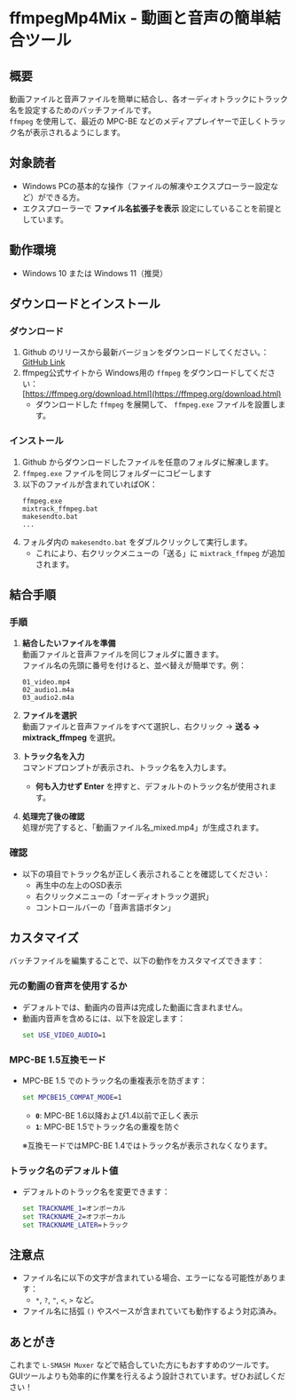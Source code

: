 
# ffmpegMp4Mix - 動画と音声の簡単結合ツール

## 概要
動画ファイルと音声ファイルを簡単に結合し、各オーディオトラックにトラック名を設定するためのバッチファイルです。  
`ffmpeg` を使用して、最近の MPC-BE などのメディアプレイヤーで正しくトラック名が表示されるようにします。

## 対象読者
- Windows PCの基本的な操作（ファイルの解凍やエクスプローラー設定など）ができる方。
- エクスプローラーで **ファイル名拡張子を表示** 設定にしていることを前提としています。

## 動作環境
- Windows 10 または Windows 11（推奨）

## ダウンロードとインストール

### ダウンロード
1. Github のリリースから最新バージョンをダウンロードしてください。：  
   [GitHub Link](https://github.com/bee7813993/ffmpegMp4Mix/releases)
2. ffmpeg公式サイトから Windows用の `ffmpeg`  をダウンロードしてください：  
   [https://ffmpeg.org/download.html](https://ffmpeg.org/download.html)  
   - ダウンロードした `ffmpeg`  を展開して、 `ffmpeg.exe` ファイルを設置します。  

### インストール
1. Github からダウンロードしたファイルを任意のフォルダに解凍します。
2. `ffmpeg.exe` ファイルを同じフォルダーにコピーします
3. 以下のファイルが含まれていればOK：
   ```
   ffmpeg.exe
   mixtrack_ffmpeg.bat
   makesendto.bat
   ...
   ```
4. フォルダ内の `makesendto.bat` をダブルクリックして実行します。
   - これにより、右クリックメニューの「送る」に `mixtrack_ffmpeg` が追加されます。

## 結合手順

### 手順
1. **結合したいファイルを準備**  
   動画ファイルと音声ファイルを同じフォルダに置きます。  
   ファイル名の先頭に番号を付けると、並べ替えが簡単です。例：  
   ```
   01_video.mp4
   02_audio1.m4a
   03_audio2.m4a
   ```

2. **ファイルを選択**  
   動画ファイルと音声ファイルをすべて選択し、右クリック → **送る → mixtrack_ffmpeg** を選択。

3. **トラック名を入力**  
   コマンドプロンプトが表示され、トラック名を入力します。  
   - **何も入力せず Enter** を押すと、デフォルトのトラック名が使用されます。

4. **処理完了後の確認**  
   処理が完了すると、「動画ファイル名_mixed.mp4」が生成されます。

### 確認
- 以下の項目でトラック名が正しく表示されることを確認してください：
  - 再生中の左上のOSD表示
  - 右クリックメニューの「オーディオトラック選択」
  - コントロールバーの「音声言語ボタン」

## カスタマイズ

バッチファイルを編集することで、以下の動作をカスタマイズできます：

### 元の動画の音声を使用するか
- デフォルトでは、動画内の音声は完成した動画に含まれません。
- 動画内音声を含めるには、以下を設定します：
  ```bat
  set USE_VIDEO_AUDIO=1
  ```

### MPC-BE 1.5互換モード
- MPC-BE 1.5 でのトラック名の重複表示を防ぎます：
  ```bat
  set MPCBE15_COMPAT_MODE=1
  ```
  - **`0`**: MPC-BE 1.6以降および1.4以前で正しく表示  
  - **`1`**: MPC-BE 1.5でトラック名の重複を防ぐ  
  
  ※互換モードではMPC-BE 1.4ではトラック名が表示されなくなります。


### トラック名のデフォルト値
- デフォルトのトラック名を変更できます：
  ```bat
  set TRACKNAME_1=オンボーカル
  set TRACKNAME_2=オフボーカル
  set TRACKNAME_LATER=トラック
  ```

## 注意点
- ファイル名に以下の文字が含まれている場合、エラーになる可能性があります：
  - `*`, `?`, `"`, `<`, `>` など。
- ファイル名に括弧 `()` やスペースが含まれていても動作するよう対応済み。

## あとがき
これまで `L-SMASH Muxer` などで結合していた方にもおすすめのツールです。  
GUIツールよりも効率的に作業を行えるよう設計されています。ぜひお試しください！
